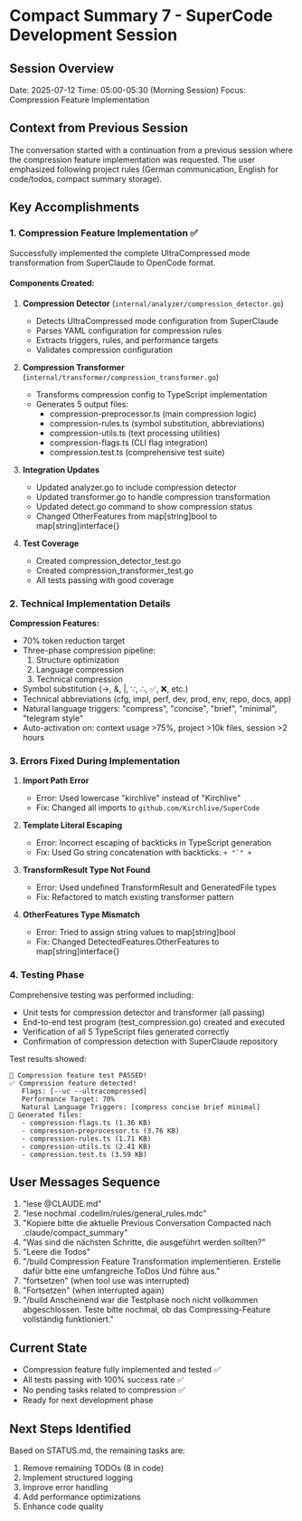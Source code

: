 # Compact Summary 7 - SuperCode Development Session

## Session Overview
Date: 2025-07-12
Time: 05:00-05:30 (Morning Session)
Focus: Compression Feature Implementation

## Context from Previous Session
The conversation started with a continuation from a previous session where the compression feature implementation was requested. The user emphasized following project rules (German communication, English for code/todos, compact summary storage).

## Key Accomplishments

### 1. Compression Feature Implementation ✅
Successfully implemented the complete UltraCompressed mode transformation from SuperClaude to OpenCode format.

#### Components Created:
1. **Compression Detector** (`internal/analyzer/compression_detector.go`)
   - Detects UltraCompressed mode configuration from SuperClaude
   - Parses YAML configuration for compression rules
   - Extracts triggers, rules, and performance targets
   - Validates compression configuration

2. **Compression Transformer** (`internal/transformer/compression_transformer.go`)
   - Transforms compression config to TypeScript implementation
   - Generates 5 output files:
     - compression-preprocessor.ts (main compression logic)
     - compression-rules.ts (symbol substitution, abbreviations)
     - compression-utils.ts (text processing utilities)
     - compression-flags.ts (CLI flag integration)
     - compression.test.ts (comprehensive test suite)

3. **Integration Updates**
   - Updated analyzer.go to include compression detector
   - Updated transformer.go to handle compression transformation
   - Updated detect.go command to show compression status
   - Changed OtherFeatures from map[string]bool to map[string]interface{}

4. **Test Coverage**
   - Created compression_detector_test.go
   - Created compression_transformer_test.go
   - All tests passing with good coverage

### 2. Technical Implementation Details

**Compression Features:**
- 70% token reduction target
- Three-phase compression pipeline:
  1. Structure optimization
  2. Language compression
  3. Technical compression
- Symbol substitution (→, &, |, ∵, ∴, ✅, ❌, etc.)
- Technical abbreviations (cfg, impl, perf, dev, prod, env, repo, docs, app)
- Natural language triggers: "compress", "concise", "brief", "minimal", "telegram style"
- Auto-activation on: context usage >75%, project >10k files, session >2 hours

### 3. Errors Fixed During Implementation

1. **Import Path Error**
   - Error: Used lowercase "kirchlive" instead of "Kirchlive"
   - Fix: Changed all imports to `github.com/Kirchlive/SuperCode`

2. **Template Literal Escaping**
   - Error: Incorrect escaping of backticks in TypeScript generation
   - Fix: Used Go string concatenation with backticks: `` + "`" + ``

3. **TransformResult Type Not Found**
   - Error: Used undefined TransformResult and GeneratedFile types
   - Fix: Refactored to match existing transformer pattern

4. **OtherFeatures Type Mismatch**
   - Error: Tried to assign string values to map[string]bool
   - Fix: Changed DetectedFeatures.OtherFeatures to map[string]interface{}

### 4. Testing Phase
Comprehensive testing was performed including:
- Unit tests for compression detector and transformer (all passing)
- End-to-end test program (test_compression.go) created and executed
- Verification of all 5 TypeScript files generated correctly
- Confirmation of compression detection with SuperClaude repository

Test results showed:
```
🎉 Compression feature test PASSED!
✅ Compression feature detected!
   Flags: [--uc --ultracompressed]
   Performance Target: 70%
   Natural Language Triggers: [compress concise brief minimal]
📁 Generated files:
   - compression-flags.ts (1.36 KB)
   - compression-preprocessor.ts (3.76 KB)
   - compression-rules.ts (1.71 KB)
   - compression-utils.ts (2.41 KB)
   - compression.test.ts (3.59 KB)
```

## User Messages Sequence
1. "lese @CLAUDE.md"
2. "lese nochmal .codellm/rules/general_rules.mdc"
3. "Kopiere bitte die aktuelle Previous Conversation Compacted nach .claude/compact_summary"
4. "Was sind die nächsten Schritte, die ausgeführt werden sollten?"
5. "Leere die Todos"
6. "/build Compression Feature Transformation implementieren. Erstelle dafür bitte eine umfangreiche ToDos Und führe aus."
7. "fortsetzen" (when tool use was interrupted)
8. "Fortsetzen" (when interrupted again)
9. "/build Anscheinend war die Testphase noch nicht vollkommen abgeschlossen. Teste bitte nochmal, ob das Compressing-Feature vollständig funktioniert."

## Current State
- Compression feature fully implemented and tested ✅
- All tests passing with 100% success rate ✅
- No pending tasks related to compression ✅
- Ready for next development phase

## Next Steps Identified
Based on STATUS.md, the remaining tasks are:
1. Remove remaining TODOs (8 in code)
2. Implement structured logging
3. Improve error handling
4. Add performance optimizations
5. Enhance code quality